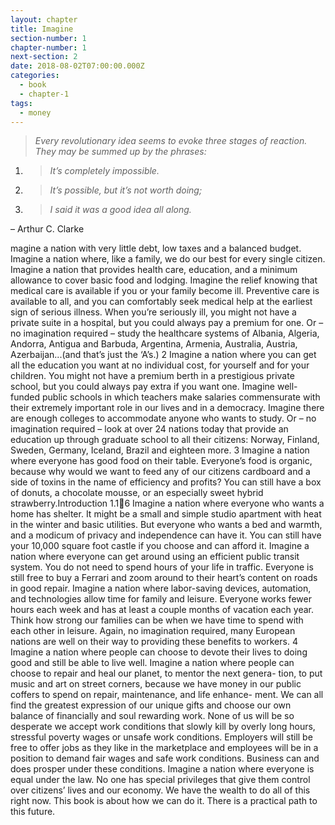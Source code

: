 ```yaml
---
layout: chapter
title: Imagine
section-number: 1
chapter-number: 1
next-section: 2
date: 2018-08-02T07:00:00.000Z
categories:
  - book
  - chapter-1
tags:
  - money
---
```

> _Every revolutionary idea seems to evoke three stages of reaction. They may
> be summed up by the phrases:_

1. > _It’s completely impossible._
2. > _It’s possible, but it’s not worth doing;_
3. > _I said it was a good idea all along._



– Arthur C. Clarke

magine a nation with very little debt, low taxes and a balanced
budget. Imagine a nation where, like a family, we do our best for every
single citizen. Imagine a nation that provides health care, education, and
a minimum allowance to cover basic food and lodging. Imagine the relief
knowing that medical care is available if you or your family become ill.
Preventive care is available to all, and you can comfortably seek medical
help at the earliest sign of serious illness. When you’re seriously ill, you
might not have a private suite in a hospital, but you could always pay a
premium for one. Or – no imagination required – study the healthcare
systems of Albania, Algeria, Andorra, Antigua and Barbuda, Argentina,
Armenia, Australia, Austria, Azerbaijan...(and that’s just the ‘A’s.) 2
Imagine a nation where you can get all the education you want at
no individual cost, for yourself and for your children. You might not have
a premium berth in a prestigious private school, but you could always
pay extra if you want one. Imagine well-funded public schools in which
teachers make salaries commensurate with their extremely important
role in our lives and in a democracy. Imagine there are enough colleges
to accommodate anyone who wants to study. Or – no imagination
required – look at over 24 nations today that provide an education up
through graduate school to all their citizens: Norway, Finland, Sweden,
Germany, Iceland, Brazil and eighteen more. 3
Imagine a nation where everyone has good food on their table.
Everyone’s food is organic, because why would we want to feed any of
our citizens cardboard and a side of toxins in the name of efficiency
and profits? You can still have a box of donuts, a chocolate mousse, or
an especially sweet hybrid strawberry.Introduction 1.16
Imagine a nation where everyone who wants a home has shelter. It
might be a small and simple studio apartment with heat in the winter
and basic utilities. But everyone who wants a bed and warmth, and a
modicum of privacy and independence can have it. You can still have
your 10,000 square foot castle if you choose and can afford it.
Imagine a nation where everyone can get around using an efficient
public transit system. You do not need to spend hours of your life in
traffic. Everyone is still free to buy a Ferrari and zoom around to their
heart’s content on roads in good repair.
Imagine a nation where labor-saving devices, automation, and
technologies allow time for family and leisure. Everyone works fewer
hours each week and has at least a couple months of vacation each year.
Think how strong our families can be when we have time to spend with
each other in leisure. Again, no imagination required, many European
nations are well on their way to providing these benefits to workers. 4
Imagine a nation where people can choose to devote their lives to
doing good and still be able to live well. Imagine a nation where people
can choose to repair and heal our planet, to mentor the next genera-
tion, to put music and art on street corners, because we have money in
our public coffers to spend on repair, maintenance, and life enhance-
ment. We can all find the greatest expression of our unique gifts and
choose our own balance of financially and soul rewarding work. None
of us will be so desperate we accept work conditions that slowly kill by
overly long hours, stressful poverty wages or unsafe work conditions.
Employers will still be free to offer jobs as they like in the marketplace
and employees will be in a position to demand fair wages and safe work
conditions. Business can and does prosper under these conditions.
Imagine a nation where everyone is equal under the law. No one
has special privileges that give them control over citizens’ lives and our
economy. We have the wealth to do all of this right now.
This book is about how we can do it. There is a practical path to
this future.
